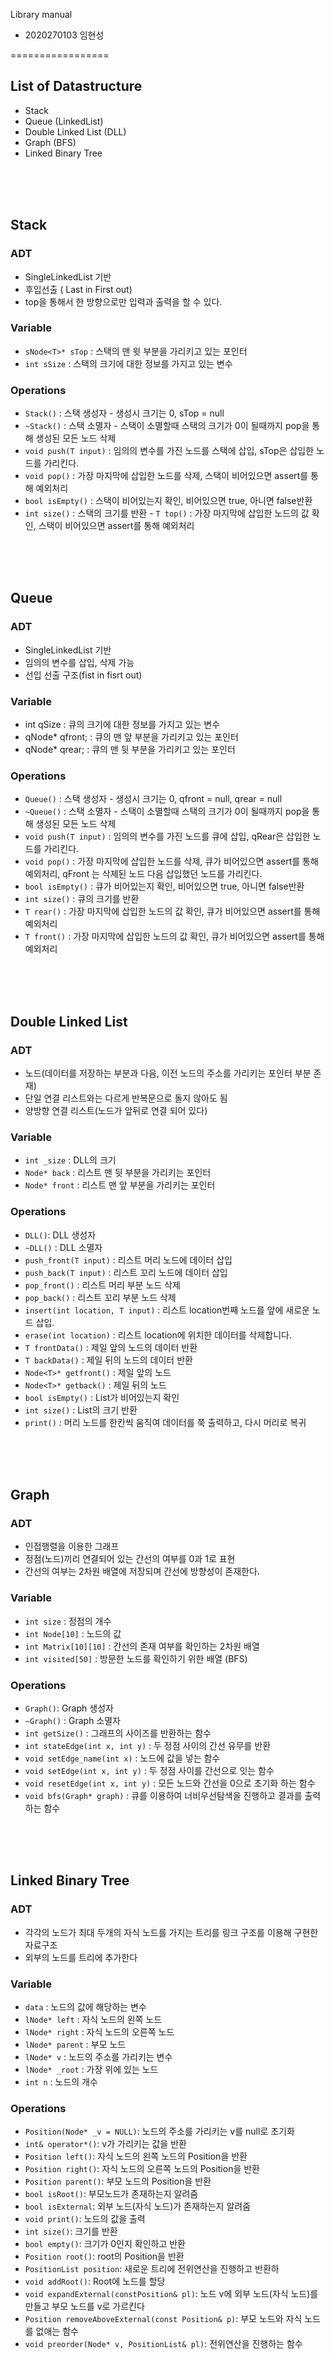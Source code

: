 Library manual

 - 2020270103 임현성

=================


 ## List of Datastructure
  - Stack
  - Queue (LinkedList)
  - Double Linked List (DLL)
  - Graph (BFS)
  - Linked Binary Tree

<br>
<br>
<br>

  ## Stack
   ### ADT
   - SingleLinkedList 기반
   - 후입선출 ( Last in First out)
   - top을 통해서 한 방향으로만 입력과 출력을 할 수 있다.

   ### Variable
   - `sNode<T>* sTop` : 스택의 맨 윗 부분을 가리키고 있는 포인터
   - `int sSize` : 스택의 크기에 대한 정보를 가지고 있는 변수
   
   ### Operations
   - `Stack()` : 스택 생성자 - 생성시 크기는 0, sTop = null
   - `~Stack()` : 스택 소멸자 - 스택이 소멸할때 스택의 크기가 0이 될때까지 pop을 통해 생성된 모든 노드 삭제
   - `void push(T input)` : 임의의 변수를 가진 노드를 스택에 삽입, sTop은 삽입한 노드를 가리킨다.
   - `void pop()` : 가장 마지막에 삽입한 노드를 삭제, 스택이 비어있으면 assert를 통해 예외처리
   - `bool isEmpty()` : 스택이 비어있는지 확인, 비어있으면 true, 아니면 false반환
   - `int size()` : 스택의 크기를 반환
    - `T top()` : 가장 마지막에 삽입한 노드의 값 확인, 스택이 비어있으면 assert를 통해 예외처리

<br>
<br>
<br>

  ## Queue
   ### ADT
   - SingleLinkedList 기반
   - 임의의 변수를 삽입, 삭제 가능
   - 선입 선출 구조(fist in fisrt out)
   ### Variable
   - int qSize : 큐의 크기에 대한 정보를 가지고 있는 변수
   - qNode<T>* qfront; : 큐의 맨 앞 부분을 가리키고 있는 포인터
   - qNode<T>* qrear; : 큐의 맨 뒷 부분을 가리키고 있는 포인터
   ### Operations
   - `Queue()` : 스택 생성자 - 생성시 크기는 0, qfront = null, qrear = null
   - `~Queue()` : 스택 소멸자 - 스택이 소멸할때 스택의 크기가 0이 될때까지 pop을 통해 생성된 모든 노드 삭제
   - `void push(T input)` : 임의의 변수를 가진 노드를 큐에 삽입, qRear은 삽입한 노드를 가리킨다.
   - `void pop()` : 가장 마지막에 삽입한 노드를 삭제, 큐가 비어있으면 assert를 통해 예외처리, qFront 는 삭제된 노드 다음 삽입했던 노드를 가리킨다.
   - `bool isEmpty()` : 큐가 비어있는지 확인, 비어있으면 true, 아니면 false반환
   - `int size()` : 큐의 크기를 반환
   - `T rear()` : 가장 마지막에 삽입한 노드의 값 확인, 큐가 비어있으면 assert를 통해 예외처리
   - `T front()` : 가장 마지막에 삽입한 노드의 값 확인, 큐가 비어있으면 assert를 통해 예외처리
 <br>
 <br>
 <br>
 
 ## Double Linked List
  ### ADT
 - 노드(데이터를 저장하는 부분과 다음, 이전 노드의 주소를 가리키는 포인터 부분 존재)
 - 단일 연결 리스트와는 다르게 반복문으로 돌지 않아도 됨
 - 양방향 연결 리스트(노드가 앞뒤로 연결 되어 있다)
 ### Variable
 - `int _size` : DLL의 크기
 - `Node* back` : 리스트 맨 뒷 부분을 가리키는 포인터
 - `Node* front` : 리스트 맨 앞 부분을 가리키는 포인터
 
 ### Operations
 - `DLL()`: DLL 생성자
 - `~DLL()` : DLL 소멸자
 - `push_front(T input)` : 리스트 머리 노드에 데이터 삽입
 - `push_back(T input)` : 리스트 꼬리 노드에 데이터 삽입
 - `pop_front()` : 리스트 머리 부분 노드 삭제
 - `pop_back()` : 리스트 꼬리 부분 노드 삭제
 - `insert(int location, T input)` : 리스트 location번째 노드를 앞에 새로운 노드 삽입.
 - `erase(int location)` : 리스트 location에 위치한 데이터를 삭제합니다.
 - `T frontData()` : 제일 앞의 노드의 데이터 반환
 - `T backData()` : 제일 뒤의 노드의 데이터 반환
 - `Node<T>* getfront()` : 제일 앞의 노드
 - `Node<T>* getback()` : 제일 뒤의 노드
 - `bool isEmpty()` : List가 비어있는지 확인
 - `int size()` : List의 크기 반환
 - `print()` : 머리 노드를 한칸씩 움직여 데이터를 쭉 출력하고, 다시 머리로 복귀


 <br>
 <br>
 <br>
 
 ## Graph
  ### ADT
 - 인접행렬을 이용한 그래프
 - 정점(노드)끼리 연결되어 있는 간선의 여부를 0과 1로 표현
 - 간선의 여부는 2차원 배열에 저장되며 간선에 방향성이 존재한다.
 ### Variable
 - `int size` : 정점의 개수
 - `int Node[10]` : 노드의 값
 - `int Matrix[10][10]` : 간선의 존재 여부를 확인하는 2차원 배열
 - `int visited[50]` : 방문한 노드를 확인하기 위한 배열 (BFS)
 
 ### Operations
 - `Graph()`: Graph 생성자
 - `~Graph()` : Graph 소멸자
 - `int getSize()` : 그래프의 사이즈를 반환하는 함수
 - `int stateEdge(int x, int y)` : 두 정점 사이의 간선 유무를 반환
 - `void setEdge_name(int x)` : 노드에 값을 넣는 함수
 - `void setEdge(int x, int y)` : 두 정점 사이를 간선으로 잇는 함수
 - `void resetEdge(int x, int y)` : 모든 노드와 간선을 0으로 초기화 하는 함수
 - `void bfs(Graph* graph)` : 큐를 이용하여 너비우선탐색을 진행하고 결과를 출력하는 함수

  <br>
 <br>
 <br>
 
 ## Linked Binary Tree
  ### ADT
 - 각각의 노드가 최대 두개의 자식 노드를 가지는 트리를 링크 구조를 이용해 구현한 자료구조
 - 외부의 노드를 트리에 추가한다

 ### Variable
 - `data` : 노드의 값에 해당하는 변수
 - `lNode* left` : 자식 노드의 왼쪽 노드
 - `lNode* right` : 자식 노드의 오른쪽 노드
 - `lNode* parent` : 부모 노드
 - `lNode* v` : 노드의 주소를 가리키는 변수
 - `lNode* _root` : 가장 위에 있는 노드
 - `int n` : 노드의 개수

 ### Operations
- `Position(Node* _v = NULL)`: 노드의 주소를 가리키는 v를 null로 초기화
- `int& operator*()`: v가 가리키는 값을 반환
- `Position left()`: 자식 노드의 왼쪽 노드의 Position을 반환
- `Position right()`: 자식 노드의 오른쪽 노드의 Position을 반환
- `Position parent()`: 부모 노드의 Position을 반환
- `bool isRoot()`: 부모노드가 존재하는지 알려줌
- `bool isExternal`: 외부 노드(자식 노드)가 존재하는지 알려줌
- `void print()`: 노드의 값을 출력
- `int size()`: 크기를 반환
- `bool empty()`: 크기가 0인지 확인하고 반환
- `Position root()`: root의 Position을 반환
- `PositionList position`: 새로운 트리에 전위연산을 진행하고 반환하
- `void addRoot()`: Root에 노드를 할당
- `void expandExternal(constPosition& pl)`: 노드 v에 외부 노드(자식 노드)를 만들고 부모 노드를 v로 가르킨다
- `Position removeAboveExternal(const Position& p)`: 부모 노드와 자식 노드를 없애는 함수
- `void preorder(Node* v, PositionList& pl)`: 전위연산을 진행하는 함수